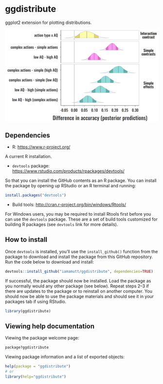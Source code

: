 # ggdistribute

ggplot2 extension for plotting distributions.

![Figure 1.](vignettes/media/example_fig.png)

## Dependencies

- R: <https://www.r-project.org/>

A current R installation.

- `devtools` package: <https://www.rstudio.com/products/rpackages/devtools/>

So that you can install the GitHub contents as an R package. You can install the package by opening up RStudio or an R terminal and running:

```r
install.packages("devtools")
```

- Build tools: <http://cran.r-project.org/bin/windows/Rtools/>

For Windows users, you may be required to install Rtools first before you can use the `devtools` package. These are a set of build tools customized for building R packages (see `devtools` link for more details).


## How to install

Once `devtools` is installed, you’ll use the `install_github()` function
from the package to download and install the package from this GitHub
repository. Run the code below to download and install:

``` r
devtools::install_github("iamamutt/ggdistribute", dependencies=TRUE)
```

If successful, the package should now be installed. Load the package as you normally would any other package (see below). Repeat steps 2–3 if there are updates to the package or to reinstall on another computer. You should now be able to use the package materials and should see it in your packages tab if using RStudio.

``` r
library(ggdistribute)
```

## Viewing help documentation

Viewing the package welcome page:

``` r
package?ggdistribute
```

Viewing package information and a list of exported objects:

``` r
help(package = "ggdistribute")
# or
library(help="ggdistribute")
```

<!--
devtools::build(pkg = ".", path = "../tarballs", binary = FALSE, args = c("--md5"))
-->
